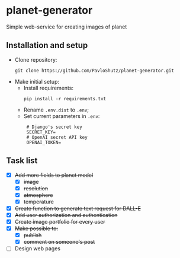 # planet-generator
Simple web-service for creating images of planet


## Installation and setup

- Clone repository:
    ```commandline
    git clone https://github.com/PavloShutz/planet-generator.git
    ```
- Make initial setup:
  * Install requirements:
    ```commandline
    pip install -r requirements.txt
    ```
  * Rename `.env.dist` to `.env`;
  * Set current parameters in `.env`:
     ```dotenv
      # Django's secret key
      SECRET_KEY=
      # OpenAI secret API key
      OPENAI_TOKEN=
      ```

## Task list
- [x] ~~Add more fields to planet model~~
  - [x] ~~image~~
  - [x] ~~resolution~~
  - [x] ~~atmosphere~~
  - [x] ~~temperature~~
- [x] ~~Create function to generate text request for DALL-E~~
- [x] ~~Add user authorization and authentication~~
- [x] ~~Create image portfolio for every user~~
- [x] ~~Make possible to:~~ 
  - [x] ~~publish~~
  - [x] ~~comment on someone's post~~
- [ ] Design web pages